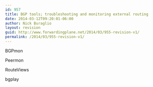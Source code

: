 ```yaml
---
id: 957
title: BGP tools; troubleshooting and monitoring external routing
date: 2014-03-12T09:20:01-06:00
author: Nick Buraglio
layout: revision
guid: http://www.forwardingplane.net/2014/03/955-revision-v1/
permalink: /2014/03/955-revision-v1/
---
```

BGPmon

Peermon

RouteViews

bgplay